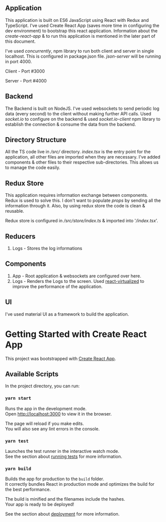 ## Application

This application is built on ES6 JavaScript using React with Redux and TypeScript. I've used Create React App (saves more time in configuring the dev environment) to bootstrap this react application. Information about the _create-react-app_ & to run this application is mentioned in the later part of this document.

I've used _concurrently_, npm library to run both client and server in single localhost. This is configured in package.json file. _json-server_ will be running in port 4000.

Client - Port #3000

Server - Port #4000

## Backend

The Backend is built on NodeJS. I've used websockets to send periodic log data (every second) to the client without making further API calls. Used _socket.io_ to configure on the backend & used _socket.io-client_ npm library to establish the connection & consume the data from the backend.

## Directory Structure

All the TS code live in _/src/_ directory. _index.tsx_ is the entry point for the application, all other files are imported when they are necessary. I've added components & other files to their respective sub-directories. This allows us to manage the code easily.

## Redux Store

This application requires information exchange between components. Redux is used to solve this. I don't want to populate _props_ by sending all the information through it. Also, by using redux store the code is clean & reusable.

Redux store is configured in _/src/store/index.ts_ & imported into '_/index.tsx_'.

## Reducers

1. Logs - Stores the log informations

## Components

1. App - Root application & websockets are configured over here.
2. Logs - Renders the Logs to the screen. Used [react-virtualized](https://www.npmjs.com/package/react-virtualized) to improve the performance of the application.

## UI

I've used material UI as a framework to build the application.

# Getting Started with Create React App

This project was bootstrapped with [Create React App](https://github.com/facebook/create-react-app).

## Available Scripts

In the project directory, you can run:

### `yarn start`

Runs the app in the development mode.\
Open [http://localhost:3000](http://localhost:3000) to view it in the browser.

The page will reload if you make edits.\
You will also see any lint errors in the console.

### `yarn test`

Launches the test runner in the interactive watch mode.\
See the section about [running tests](https://facebook.github.io/create-react-app/docs/running-tests) for more information.

### `yarn build`

Builds the app for production to the `build` folder.\
It correctly bundles React in production mode and optimizes the build for the best performance.

The build is minified and the filenames include the hashes.\
Your app is ready to be deployed!

See the section about [deployment](https://facebook.github.io/create-react-app/docs/deployment) for more information.
